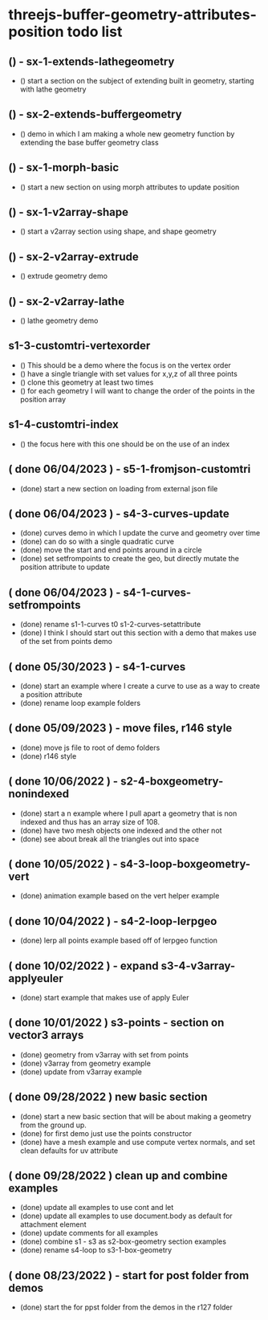 # threejs-buffer-geometry-attributes-position todo list

<!-- EXTENDS SECTION -->

## () - sx-1-extends-lathegeometry
* () start a section on the subject of extending built in geometry, starting with lathe geometry

## () - sx-2-extends-buffergeometry
* () demo in which I am making a whole new geometry function by extending the base buffer geometry class

<!-- MORPH ATTRIBUTES SECTION -->

## () - sx-1-morph-basic
* () start a new section on using morph attributes to update position

<!-- V2 ARRAY SECTION -->

## () - sx-1-v2array-shape
* () start a v2array section using shape, and shape geometry

## () - sx-2-v2array-extrude
* () extrude geometry demo

## () - sx-2-v2array-lathe
* () lathe geometry demo

<!-- s1 - CUSTOM TRIANGLE SECTION -->

## s1-3-customtri-vertexorder
* () This should be a demo where the focus is on the vertex order
* () have a single triangle with set values for x,y,z of all three points
* () clone this geometry at least two times
* () for each geometry I will want to change the order of the points in the position array

## s1-4-customtri-index
* () the focus here with this one should be on the use of an index

<!-- s2 - BOX GEOMETRY SECTION -->

<!-- s3 - V3 ARRAY SECTION -->

<!-- s4 - CURVES SECTION -->

<!-- s5 - FROM JSON SECTION -->

<!-- s6 - LOOP SECTION -->

<!-- DONE -->

## ( done 06/04/2023 ) - s5-1-fromjson-customtri
* (done) start a new section on loading from external json file

## ( done 06/04/2023 ) - s4-3-curves-update
* (done) curves demo in which I update the curve and geometry over time
* (done) can do so with a single quadratic curve
* (done) move the start and end points around in a circle
* (done) set setfrompoints to create the geo, but directly mutate the position attribute to update

## ( done 06/04/2023 ) - s4-1-curves-setfrompoints
* (done) rename s1-1-curves t0 s1-2-curves-setattribute
* (done) I think I should start out this section with a demo that makes use of the set from points demo

## ( done 05/30/2023 ) - s4-1-curves
* (done) start an example where I create a curve to use as a way to create a position attribute
* (done) rename loop example folders

## ( done 05/09/2023 ) - move files, r146 style
* (done) move js file to root of demo folders
* (done) r146 style

## ( done 10/06/2022 ) - s2-4-boxgeometry-nonindexed
* (done) start a n example where I pull apart a geometry that is non indexed and thus has an array size of 108.
* (done) have two mesh objects one indexed and the other not
* (done) see about break all the triangles out into space 

## ( done 10/05/2022 ) - s4-3-loop-boxgeometry-vert
* (done) animation example based on the vert helper example

## ( done 10/04/2022 ) - s4-2-loop-lerpgeo
* (done) lerp all points example based off of lerpgeo function

## ( done 10/02/2022 ) - expand s3-4-v3array-applyeuler
* (done) start example that makes use of apply Euler

## ( done 10/01/2022 ) s3-points - section on vector3 arrays
* (done) geometry from v3array with set from points
* (done) v3array from geometry example
* (done) update from v3array example

## ( done 09/28/2022 ) new basic section
* (done) start a new basic section that will be about making a geometry from the ground up.
* (done) for first demo just use the points constructor
* (done) have a mesh example and use compute vertex normals, and set clean defaults for uv attribute

## ( done 09/28/2022 ) clean up and combine examples
* (done) update all examples to use cont and let
* (done) update all examples to use document.body as default for attachment element
* (done) update comments for all examples
* (done) combine s1 - s3 as s2-box-geometry section examples
* (done) rename s4-loop to s3-1-box-geometry

## ( done 08/23/2022 ) - start for post folder from demos
* (done) start the for ppst folder from the demos in the r127 folder
